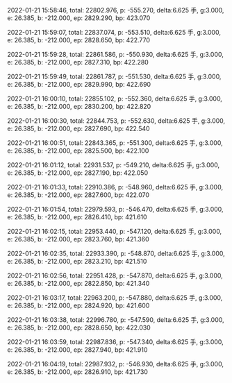2022-01-21 15:58:46, total: 22802.976, p: -555.270, delta:6.625 手, g:3.000, e: 26.385, b: -212.000, ep: 2829.290, bp: 423.070

2022-01-21 15:59:07, total: 22837.074, p: -553.510, delta:6.625 手, g:3.000, e: 26.385, b: -212.000, ep: 2828.650, bp: 422.770

2022-01-21 15:59:28, total: 22861.586, p: -550.930, delta:6.625 手, g:3.000, e: 26.385, b: -212.000, ep: 2827.310, bp: 422.280

2022-01-21 15:59:49, total: 22861.787, p: -551.530, delta:6.625 手, g:3.000, e: 26.385, b: -212.000, ep: 2829.990, bp: 422.690

2022-01-21 16:00:10, total: 22855.102, p: -552.360, delta:6.625 手, g:3.000, e: 26.385, b: -212.000, ep: 2830.200, bp: 422.820

2022-01-21 16:00:30, total: 22844.753, p: -552.630, delta:6.625 手, g:3.000, e: 26.385, b: -212.000, ep: 2827.690, bp: 422.540

2022-01-21 16:00:51, total: 22843.365, p: -551.300, delta:6.625 手, g:3.000, e: 26.385, b: -212.000, ep: 2825.500, bp: 422.100

2022-01-21 16:01:12, total: 22931.537, p: -549.210, delta:6.625 手, g:3.000, e: 26.385, b: -212.000, ep: 2827.190, bp: 422.050

2022-01-21 16:01:33, total: 22910.386, p: -548.960, delta:6.625 手, g:3.000, e: 26.385, b: -212.000, ep: 2827.600, bp: 422.070

2022-01-21 16:01:54, total: 22979.593, p: -546.470, delta:6.625 手, g:3.000, e: 26.385, b: -212.000, ep: 2826.410, bp: 421.610

2022-01-21 16:02:15, total: 22953.440, p: -547.120, delta:6.625 手, g:3.000, e: 26.385, b: -212.000, ep: 2823.760, bp: 421.360

2022-01-21 16:02:35, total: 22933.390, p: -548.870, delta:6.625 手, g:3.000, e: 26.385, b: -212.000, ep: 2823.210, bp: 421.510

2022-01-21 16:02:56, total: 22951.428, p: -547.870, delta:6.625 手, g:3.000, e: 26.385, b: -212.000, ep: 2822.850, bp: 421.340

2022-01-21 16:03:17, total: 22963.200, p: -547.880, delta:6.625 手, g:3.000, e: 26.385, b: -212.000, ep: 2824.920, bp: 421.600

2022-01-21 16:03:38, total: 22996.780, p: -547.590, delta:6.625 手, g:3.000, e: 26.385, b: -212.000, ep: 2828.650, bp: 422.030

2022-01-21 16:03:59, total: 22987.836, p: -547.340, delta:6.625 手, g:3.000, e: 26.385, b: -212.000, ep: 2827.940, bp: 421.910

2022-01-21 16:04:19, total: 22987.932, p: -546.930, delta:6.625 手, g:3.000, e: 26.385, b: -212.000, ep: 2826.910, bp: 421.730